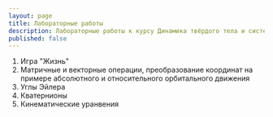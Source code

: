 ```yaml
---
layout: page
title: Лабораторные работы
description: Лабораторные работы к курсу Динамика твёрдого тела и систем тел
published: false
---
```


1. Игра "Жизнь"
1. Матричные и векторные операции, преобразование координат на примере абсолютного и относительного орбитального движения
1. Углы Эйлера
1. Кватернионы
1. Кинематические уранвения


 
